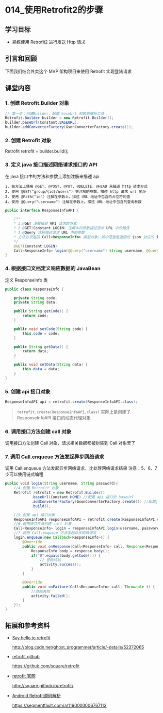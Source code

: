 # 014_使用Retrofit2的步骤
## 学习目标
- 熟练使用 Retrofit2 进行发送 Http 请求

## 引言和回顾
下面我们结合外卖这个 MVP 架构项目来使用 Retrofit 实现登陆请求

## 课堂内容
### 1. 创建 Retrofit.Builder 对象
```java
// 第一步：创建Builder，配置 baseUrl 和数据解析工具
Retrofit.Builder builder = new Retrofit.Builder();
builder.baseUrl(Constant.BASEURL);
builder.addConverterFactory(GsonConverterFactory.create());
```

### 2. 创建 Retrofit 对象
Retrofit retrofit = builder.build();

### 3. 定义 java 接口描述网络请求接口的 API
在 java 接口中的方法和参数上添加注解来描述 api

    1. 在方法上使用 @GET, @POST, @PUT, @DELETE, @HEAD 来描述 http 请求方式
    2. 使用 @GET("group/{id}/users") 等注解的参数，描述 http 请求 url 地址
    3. 使用 @Path("id") 注解在参数上，描述 URL 地址中包含的占位符的值
    4. 使用 @Query("username") 注解在参数上，描述 URL 地址中包含的查询参数

```java
public interface ResponseInfoAPI {

    /**
    * 1.@GET 注解描述 API 请求的方式
    * 2.@GET(Constant.LOGIN) 注解中的参数描述请求 URL 中的路径
    * 3.@Query 注解描述请求 URL 中的参数
    * 方法必须返回 Call<ResponseInfo> 类型对象，其中范型是返回的 json 对应的 JavaBean 类
    */
    @GET(Constant.LOGIN)
    Call<ResponseInfo> login(@Query("username") String username, @Query("password") String password);
}
```

### 4. 根据接口文档定义响应数据的 JavaBean
定义 ResponseInfo 类
```java
public class ResponseInfo {

    private String code;
    private String data;

    public String getCode() {
        return code;
    }

    public void setCode(String code) {
        this.code = code;
    }

    public String getData() {
        return data;
    }

    public void setData(String data) {
        this.data = data;
    }
}
```

### 5. 创建 api 接口对象
```java
ResponseInfoAPI api = retrofit.create(ResponseInfoAPI.class);
```

> `retrofit.create(ResponseInfoAPI.class)` 实际上是创建了 ResponseInfoAPI 接口的动态代理对象

### 6. 调用接口方法创建 call 对象
调用接口方法创建 Call 对象，请求相关数据都被封装到 Call 对象里了

### 7. 调用 Call.enqueue 方法发起异步网络请求
调用 Call.enqueue 方法发起异步网络请求，比处理网络请求结果
注意：5、6、7 步可以使用链式编程
```java
public void login(String username, String password){
    //4.创建 Retrofit 对象
    Retrofit retrofit = new Retrofit.Builder()
            .baseUrl(Constant.HOME) //配置 api 接口的 baseUrl
            .addConverterFactory(GsonConverterFactory.create()) //配置json响应数据的 json 解析工具转换器
            .build();

    //5.创建 api 接口对象
    ResponseInfoAPI responseInfoAPI = retrofit.create(ResponseInfoAPI.class);
    //6.调用接口方法创建 call 对象
    Call<ResponseInfo> login = responseInfoAPI.login(username, password);
    //7.调用 Call.enqueue 方法发起异步网络请求
    login.enqueue(new Callback<ResponseInfo>() {
        @Override
        public void onResponse(Call<ResponseInfo> call, Response<ResponseInfo> response) {
            ResponseInfo body = response.body();
            if("0".equals(body.getCode())) {
                // 登陆成功
                activity.success();
            }
        }

        @Override
        public void onFailure(Call<ResponseInfo> call, Throwable t) {
            //登陆失败
            activity.failed();
        }
    });
}
```

## 拓展和参考资料
- [Say hello to retrofit](http://blog.csdn.net/ghost_programmer/article/-details/52372065)

    http://blog.csdn.net/ghost_programmer/article/-details/52372065
    
- [retrofit github](https://github.com/square/retrofit) 

    https://github.com/square/retrofit
    
- [retrofit 官网](http://square.github.io/retrofit/)

    http://square.github.io/retrofit/
    
- [Android Retrofit源码解析](https://segmentfault.com/a/1190000006767113)

    https://segmentfault.com/a/1190000006767113

